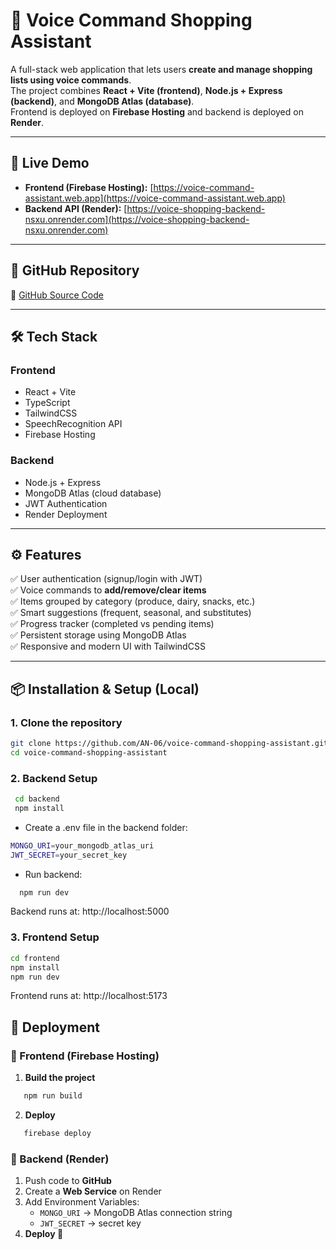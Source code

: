 # 🛒 Voice Command Shopping Assistant

A full-stack web application that lets users **create and manage shopping lists using voice commands**.  
The project combines **React + Vite (frontend)**, **Node.js + Express (backend)**, and **MongoDB Atlas (database)**.  
Frontend is deployed on **Firebase Hosting** and backend is deployed on **Render**.

---

## 🚀 Live Demo

- **Frontend (Firebase Hosting):** [https://voice-command-assistant.web.app](https://voice-command-assistant.web.app)  
- **Backend API (Render):** [https://voice-shopping-backend-nsxu.onrender.com](https://voice-shopping-backend-nsxu.onrender.com)

---

## 📂 GitHub Repository

🔗 [GitHub Source Code](https://github.com/AN-06/voice-command-shopping-assisstant)

---

## 🛠️ Tech Stack

### Frontend
- React + Vite
- TypeScript
- TailwindCSS
- SpeechRecognition API
- Firebase Hosting

### Backend
- Node.js + Express
- MongoDB Atlas (cloud database)
- JWT Authentication
- Render Deployment

---

## ⚙️ Features

✅ User authentication (signup/login with JWT)  
✅ Voice commands to **add/remove/clear items**  
✅ Items grouped by category (produce, dairy, snacks, etc.)  
✅ Smart suggestions (frequent, seasonal, and substitutes)  
✅ Progress tracker (completed vs pending items)  
✅ Persistent storage using MongoDB Atlas  
✅ Responsive and modern UI with TailwindCSS  

---

## 📦 Installation & Setup (Local)

### 1. Clone the repository
```bash
git clone https://github.com/AN-06/voice-command-shopping-assistant.git
cd voice-command-shopping-assistant
```
### 2. Backend Setup
```bash
 cd backend
 npm install
 ```
* Create a .env file in the backend folder:

```bash
MONGO_URI=your_mongodb_atlas_uri
JWT_SECRET=your_secret_key
```
* Run backend:

```bash
  npm run dev
  ```
Backend runs at: http://localhost:5000

### 3. Frontend Setup

```bash
cd frontend
npm install
npm run dev
```
Frontend runs at: http://localhost:5173

## 🚀 Deployment

### 🔹 Frontend (Firebase Hosting)

1. **Build the project**  
 ``` bash
    npm run build
   ```
2. **Deploy**
  ``` bash
     firebase deploy 
  ```
### 🔹 Backend (Render)

1. Push code to **GitHub**  
2. Create a **Web Service** on Render  
3. Add Environment Variables:  
   - `MONGO_URI` → MongoDB Atlas connection string  
   - `JWT_SECRET` → secret key  
4. **Deploy 🚀**
 
  

